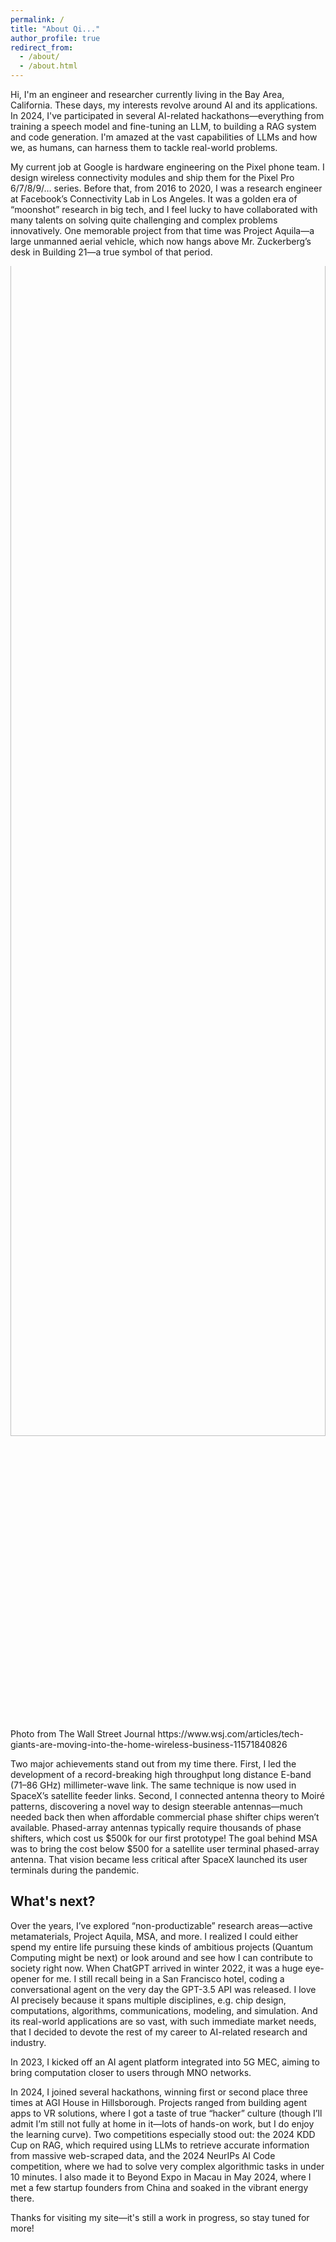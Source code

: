 ```yaml
---
permalink: /
title: "About Qi..."
author_profile: true
redirect_from: 
  - /about/
  - /about.html
---
```

Hi, I'm an engineer and researcher currently living in the Bay Area, California. These days, my interests revolve around AI and its applications. In 2024, I've participated in several AI-related hackathons—everything from training a speech model and fine-tuning an LLM, to building a RAG system and code generation. I'm amazed at the vast capabilities of LLMs and how we, as humans, can harness them to tackle real-world problems.

My current job at Google is hardware engineering on the Pixel phone team. I design wireless connectivity modules and ship them for the Pixel Pro 6/7/8/9/… series. Before that, from 2016 to 2020, I was a research engineer at Facebook’s Connectivity Lab in Los Angeles. It was a golden era of “moonshot” research in big tech, and I feel lucky to have collaborated with many talents on solving quite challenging and complex problems innovatively. One memorable project from that time was Project Aquila—a large unmanned aerial vehicle, which now hangs above Mr. Zuckerberg’s desk in Building 21—a true symbol of that period.


<div style="width: 100%; height: 60%; overflow: hidden; position: relative;">
  <img src="wsj_qitang.avif" alt="WSJ Qitang Chart" 
       style="width: 100%; height: auto; position: absolute; top: -20%; left: 0;">
</div>
Photo from The Wall Street Journal https://www.wsj.com/articles/tech-giants-are-moving-into-the-home-wireless-business-11571840826

Two major achievements stand out from my time there. First, I led the development of a record-breaking high throughput long distance E-band (71–86 GHz) millimeter-wave link. The same technique is now used in SpaceX’s satellite feeder links. Second, I connected antenna theory to Moiré patterns, discovering a novel way to design steerable antennas—much needed back then when affordable commercial phase shifter chips weren’t available. Phased-array antennas typically require thousands of phase shifters, which cost us $500k for our first prototype! The goal behind MSA was to bring the cost below $500 for a satellite user terminal phased-array antenna. That vision became less critical after SpaceX launched its user terminals during the pandemic.

What's next? 
--- 
Over the years, I’ve explored “non-productizable” research areas—active metamaterials, Project Aquila, MSA, and more. I realized I could either spend my entire life pursuing these kinds of ambitious projects (Quantum Computing might be next) or look around and see how I can contribute to society right now. When ChatGPT arrived in winter 2022, it was a huge eye-opener for me. I still recall being in a San Francisco hotel, coding a conversational agent on the very day the GPT-3.5 API was released. I love AI precisely because it spans multiple disciplines, e.g. chip design, computations, algorithms, communications, modeling, and simulation. And its real-world applications are so vast, with such immediate market needs, that I decided to devote the rest of my career to AI-related research and industry.

In 2023, I kicked off an AI agent platform integrated into 5G MEC, aiming to bring computation closer to users through MNO networks. 

In 2024, I joined several hackathons, winning first or second place three times at AGI House in Hillsborough. Projects ranged from building agent apps to VR solutions, where I got a taste of true “hacker” culture (though I’ll admit I’m still not fully at home in it—lots of hands-on work, but I do enjoy the learning curve). Two competitions especially stood out: the 2024 KDD Cup on RAG, which required using LLMs to retrieve accurate information from massive web-scraped data, and the 2024 NeurIPs AI Code competition, where we had to solve very complex algorithmic tasks in under 10 minutes. I also made it to Beyond Expo in Macau in May 2024, where I met a few startup founders from China and soaked in the vibrant energy there.

Thanks for visiting my site—it's still a work in progress, so stay tuned for more!